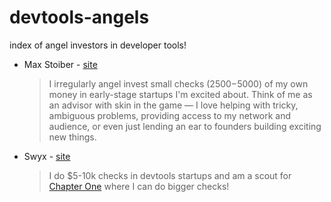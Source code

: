 # devtools-angels

index of angel investors in developer tools!

- Max Stoiber - [site](https://mxstbr.com/investing/)

  > I irregularly angel invest small checks ($2500-$5000) of my own money in early-stage startups I'm excited about. Think of me as an advisor with skin in the game — I love helping with tricky, ambiguous problems, providing access to my network and audience, or even just lending an ear to founders building exciting new things.

- Swyx - [site](https://swyx.io/about)

  > I do $5-10k checks in devtools startups and am a scout for [Chapter One](http://chapterone.vc/) where I can do bigger checks! 

